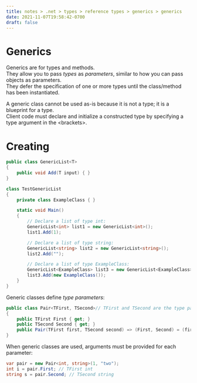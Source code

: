 ```yaml
---
title: notes > .net > types > reference types > generics > generics
date: 2021-11-07T19:58:42-0700
draft: false
---
```

# Generics
Generics are for types and methods.  
They allow you to pass *types* as *parameters*, similar to how you can pass objects as parameters.  
They defer the specification of one or more types until the class/method has been instantiated.  

A generic class cannot be used as-is because it is not a type; it is a blueprint for a type.  
Client code must declare and initialize a constructed type by specifying a type argument in the \<brackets\>.  

# Creating
```cs
public class GenericList<T> 
{
    public void Add(T input) { }
}

class TestGenericList 
{
    private class ExampleClass { }

    static void Main() 
    {
        // Declare a list of type int:
        GenericList<int> list1 = new GenericList<int>();
        list1.Add(1);

        // Declare a list of type string:
        GenericList<string> list2 = new GenericList<string>();
        list2.Add("");

        // Declare a list of type ExampleClass:
        GenericList<ExampleClass> list3 = new GenericList<ExampleClass>();
        list3.Add(new ExampleClass());
    }
}
```

Generic classes define *type parameters*:
```cs
public class Pair<TFirst, TSecond>// TFirst and TSecond are the type parameters of Pair.
{
    public TFirst First { get; }
    public TSecond Second { get; }
    public Pair(TFirst first, TSecond second) => (First, Second) = (first, second);
}
```

When generic classes are used, arguments must be provided for each parameter:
```cs
var pair = new Pair<int, string>(1, "two");
int i = pair.First; // TFirst int
string s = pair.Second; // TSecond string
```